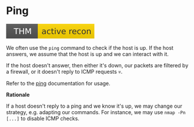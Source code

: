 # Ping

[![activerecon](../../../_badges/thm/activerecon.svg)](https://tryhackme.com/room/activerecon)

<div class="row row-cols-lg-2"><div>

We often use the `ping` command to check if the host is up. If the host answers, we assume that the host is up and we can interact with it.

If the host doesn't answer, then either it's down, our packets are filtered by a firewall, or it doesn't reply to ICMP requests 💀.

Refer to the [ping](/operating-systems/networking/commands/index.md#command-ping) documentation for usage.
</div><div>

**Rationale**

If a host doesn't reply to a ping and we know it's up, we may change our strategy, e.g. adapting our commands. For instance, we may use `nmap -Pn [...]` to disable ICMP checks.
</div></div>